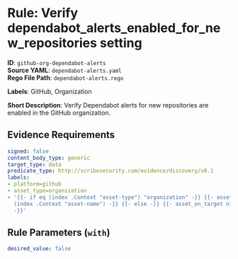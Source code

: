 # Rule: Verify dependabot_alerts_enabled_for_new_repositories setting

**ID**: `github-org-dependabot-alerts`  
**Source YAML**: `dependabot-alerts.yaml`  
**Rego File Path**: `dependabot-alerts.rego`  

**Labels**: GitHub, Organization

**Short Description**: Verify Dependabot alerts for new repositories are enabled in the GitHub organization.

## Evidence Requirements

```yaml
signed: false
content_body_type: generic
target_type: data
predicate_type: http://scribesecurity.com/evidence/discovery/v0.1
labels:
- platform=github
- asset_type=organization
- '{{- if eq (index .Context "asset-type") "organization" -}} {{- asset_on_target
  (index .Context "asset-name") -}} {{- else -}} {{- asset_on_target nil -}} {{- end
  -}}'
```
## Rule Parameters (`with`)

```yaml
desired_value: false
```
